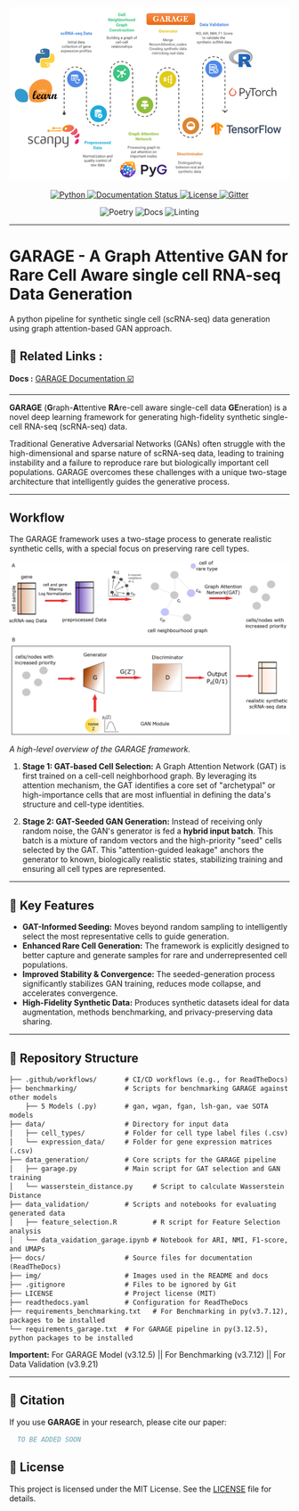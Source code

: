 <p align="center">
  <img src="img/github_title_garage.png" alt="GARAGE" width="680"/>
<!--   <h1 align="center">GARAGE</h1> -->
</p>

<p align="center">

  <a href="https://www.python.org/downloads/release/python-3125/">
  <img alt="Python" src="https://img.shields.io/badge/python-3.12.5-blue"/>
  </a>

  <!-- Documentation (if enabled) -->
  <a href="https://garage-docs.readthedocs.io/en/latest/">
    <img alt="Documentation Status" src="https://readthedocs.org/projects/garage/badge/?version=latest"/>
  </a>

  <!-- License -->
  <a href="https://github.com/RitwikGanguly/GARAGE/blob/main/LICENSE">
    <img alt="License" src="https://img.shields.io/github/license/RitwikGanguly/GARAGE"/>
  </a>
  
  
  <!-- Gitter / Community Chat -->
  <a href="https://app.gitter.im/#/room/!FIUyTpwDzJtqorWCMm:gitter.im">
    <img alt="Gitter" src="https://badges.gitter.im/garage/garage.svg"/>
  </a>
</p>

<p align="center">
  <img alt="Poetry" src="https://img.shields.io/badge/Packaging-Poetry-blue"/>
  <img alt="Docs" src="https://img.shields.io/badge/Docs-Mkdocs-red"/>
  <img alt="Linting" src="https://img.shields.io/badge/Linting-flake8%20black%20mypy-yellow"/>
</p>

---

# GARAGE - A Graph Attentive GAN for Rare Cell Aware single cell RNA-seq Data Generation

A python pipeline for synthetic single cell (scRNA-seq) data generation using graph attention-based GAN approach.

## 🔗 Related Links :
**Docs :** [GARAGE Documentation ☑️](https://garage-docs.readthedocs.io/en/latest/) 

---

**GARAGE** (**G**raph-**A**ttentive **RA**re-cell aware single-cell data **GE**neration) is a novel deep learning framework for generating high-fidelity synthetic single-cell RNA-seq (scRNA-seq) data.

Traditional Generative Adversarial Networks (GANs) often struggle with the high-dimensional and sparse nature of scRNA-seq data, leading to training instability and a failure to reproduce rare but biologically important cell populations. GARAGE overcomes these challenges with a unique two-stage architecture that intelligently guides the generative process.

---

##  Workflow

The GARAGE framework uses a two-stage process to generate realistic synthetic cells, with a special focus on preserving rare cell types.

<p align="center">
  <img src="img/garage_workflow.jpg" alt="GARAGE" width="680"/>
</p>

*A high-level overview of the GARAGE framework.*

1.  **Stage 1: GAT-based Cell Selection:**
    A Graph Attention Network (GAT) is first trained on a cell-cell neighborhood graph. By leveraging its attention mechanism, the GAT identifies a core set of "archetypal" or high-importance cells that are most influential in defining the data's structure and cell-type identities.

2.  **Stage 2: GAT-Seeded GAN Generation:**
    Instead of receiving only random noise, the GAN's generator is fed a **hybrid input batch**. This batch is a mixture of random vectors and the high-priority "seed" cells selected by the GAT. This "attention-guided leakage" anchors the generator to known, biologically realistic states, stabilizing training and ensuring all cell types are represented.

---

## 🚀 Key Features

*   **GAT-Informed Seeding:** Moves beyond random sampling to intelligently select the most representative cells to guide generation.
*   **Enhanced Rare Cell Generation:** The framework is explicitly designed to better capture and generate samples for rare and underrepresented cell populations.
*   **Improved Stability & Convergence:** The seeded-generation process significantly stabilizes GAN training, reduces mode collapse, and accelerates convergence.
*   **High-Fidelity Synthetic Data:** Produces synthetic datasets ideal for data augmentation, methods benchmarking, and privacy-preserving data sharing.

---

## 📂 Repository Structure

```
├── .github/workflows/       # CI/CD workflows (e.g., for ReadTheDocs)
├── benchmarking/            # Scripts for benchmarking GARAGE against other models
    ├── 5 Models (.py)       # gan, wgan, fgan, lsh-gan, vae SOTA models
├── data/                    # Directory for input data
│   ├── cell_types/          # Folder for cell type label files (.csv)
│   └── expression_data/     # Folder for gene expression matrices (.csv)
├── data_generation/         # Core scripts for the GARAGE pipeline
│   ├── garage.py            # Main script for GAT selection and GAN training
│   └── wasserstein_distance.py     # Script to calculate Wasserstein Distance
├── data_validation/         # Scripts and notebooks for evaluating generated data
│   ├── feature_selection.R         # R script for Feature Selection analysis
│   └── data_vaidation_garage.ipynb # Notebook for ARI, NMI, F1-score, and UMAPs
├── docs/                    # Source files for documentation (ReadTheDocs)
├── img/                     # Images used in the README and docs
├── .gitignore               # Files to be ignored by Git
├── LICENSE                  # Project license (MIT)
├── readthedocs.yaml         # Configuration for ReadTheDocs
├── requirements_benchmarking.txt   # For Benchmarking in py(v3.7.12), packages to be installed
└── requirements_garage.txt  # For GARAGE pipeline in py(3.12.5), python packages to be installed
```
**Importent:** For GARAGE Model (v3.12.5) || For Benchmarking (v3.7.12) || For Data Validation (v3.9.21)

---


## 📜 Citation

If you use **GARAGE** in your research, please cite our paper:

```bibtex
  TO BE ADDED SOON
```

## 📄 License

This project is licensed under the MIT License. See the [LICENSE](LICENSE) file for details.









